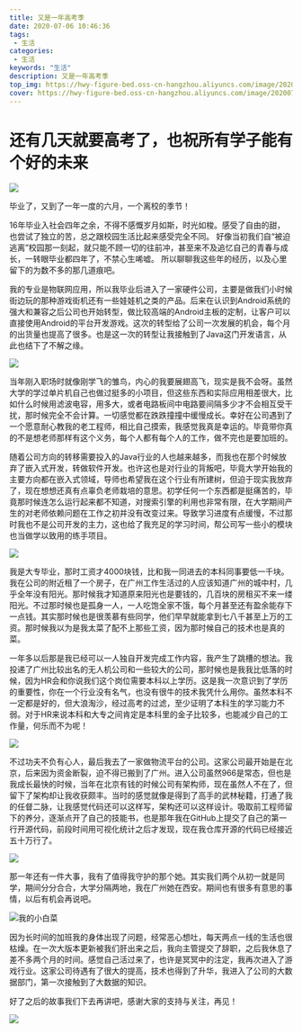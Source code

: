 ```yaml
---
title: 又是一年高考季
date: 2020-07-06 10:46:36
tags: 
 - 生活
categories: 
 - 生活
keywords: "生活"
description: 又是一年高考季
top_img: https://hwy-figure-bed.oss-cn-hangzhou.aliyuncs.com/image/20200706104036.jpg
cover: https://hwy-figure-bed.oss-cn-hangzhou.aliyuncs.com/image/20200706104036.jpg
---
```


# 还有几天就要高考了，也祝所有学子能有个好的未来

![](https://hwy-figure-bed.oss-cn-hangzhou.aliyuncs.com/image/20200706104036.jpg)

毕业了，又到了一年一度的六月，一个离校的季节！

 16年毕业入社会四年之余，不得不感慨岁月如斯，时光如梭。感受了自由的甜，也尝试了独立的苦，总之跟校园生活比起来感受完全不同。
好像当初我们自“被迫逃离”校园那一刻起，就只能不顾一切的往前冲，甚至来不及追忆自己的青春与成长，一转眼毕业都四年了，不禁心生唏嘘。
所以聊聊我这些年的经历，以及心里留下的为数不多的那几道痕吧。

我的专业是物联网应用，所以我毕业后进入了一家硬件公司，主要是做我们小时候街边玩的那种游戏街机还有一些娃娃机之类的产品。后来在认识到Android系统的强大和兼容之后公司也开始转型，做比较高端的Android主板的定制，让客户可以直接使用Android的平台开发游戏。这次的转型给了公司一次发展的机会，每个月的出货量也提高了很多。也是这一次的转型让我接触到了Java这门开发语言，从此也结下了不解之缘。

![](https://hwy-figure-bed.oss-cn-hangzhou.aliyuncs.com/image/20200706104116.png)

当年刚入职场时就像刚学飞的雏鸟，内心的我要展翅高飞，现实是我不会呀。虽然大学的学过单片机自己也做过挺多的小项目，但这些东西和实际应用相差很大，比如什么时候用滤波电容，用多大，或者电路板间中电路要间隔多少才不会相互受干扰，那时候完全不会计算。一切感觉都在跌跌撞撞中缓慢成长。幸好在公司遇到了一个愿意耐心教我的老工程师，相比自己摸索，我感觉我真是幸运的。毕竟带你真的不是想老师那样有这个义务，每个人都有每个人的工作，做不完也是要加班的。

随着公司方向的转移需要投入的Java行业的人也越来越多，而我也在那个时候放弃了嵌入式开发，转做软件开发。也许这也是对行业的背叛吧，毕竟大学开始我的主要方向都在嵌入式领域，导师也希望我在这个行业有所建树，但迫于现实我放弃了，现在想想还真有点辜负老师栽培的意思。初学任何一个东西都是挺痛苦的，毕竟那时候连怎么运行起来都不知道，对搜索引擎的利用也非常有限，在大学期间产生的对老师依赖问题在工作之初并没有改变过来。导致学习进度有点缓慢，不过那时我也不是公司开发的主力，这也给了我充足的学习时间，帮公司写一些小的模块也当做学以致用的练手项目。

![](https://hwy-figure-bed.oss-cn-hangzhou.aliyuncs.com/image/20200706104142.png)

我是大专毕业，那时工资才4000块钱，比和我一同进去的本科同事要低一千块。我在公司的附近租了一个房子，在广州工作生活过的人应该知道广州的城中村，几乎全年没有阳光。那时候我才知道原来阳光也是要钱的，几百块的房租买不来一缕阳光。不过那时候也是孤身一人，一人吃饱全家不饿，每个月甚至还有盈余能存下一点钱。其实那时候也是很羡慕有些同学，他们早早就能拿到七八千甚至上万的工资。那时候我以为是我太菜了配不上那些工资，因为那时候自己的技术也是真的菜。

一年多以后那是我已经可以一人独自开发完成工作内容，我产生了跳槽的想法。我投递了广州比较出名的无人机公司和一些较大的公司，那时候也是我我比低落的时候，因为HR会和你说我们这个岗位需要本科以上学历。这是我一次意识到了学历的重要性，你在一个行业没有名气，也没有很牛的技术我凭什么用你。虽然本科不一定都是好的，但大浪淘沙，经过高考的过滤，至少证明了本科生的学习能力不弱。对于HR来说本科和大专之间肯定是本科里的金子比较多，也能减少自己的工作量，何乐而不为呢！

![](https://hwy-figure-bed.oss-cn-hangzhou.aliyuncs.com/image/20200706104209.jpg)

不过功夫不负有心人，最后我去了一家做物流平台的公司。这家公司最开始是在北京，后来因为资金断裂，迫不得已搬到了广州。进入公司虽然966是常态，但也是我成长最快的时候，当年在北京有钱的时候公司有架构师，现在虽然人不在了，但留下了架构却让我收获颇丰。当时的感觉就像是得到了高手的武林秘籍，打通了我的任督二脉，让我感觉代码还可以这样写，架构还可以这样设计。吸取前工程师留下的养分，逐渐点开了自己的技能书，也是那年我在GitHub上提交了自己的第一行开源代码，前段时间用可视化统计之后才发现，现在我仓库开源的代码已经接近五十万行了。

![](https://hwy-figure-bed.oss-cn-hangzhou.aliyuncs.com/image/20200706104231.jpg)

那一年还有一件大事，我有了值得我守护的那个她。其实我们两个从初一就是同学，期间分分合合，大学分隔两地，我在广州她在西安。期间也有很多有意思的事情，以后有机会再说吧。

![我的小白菜](https://s2.ax1x.com/2020/02/27/3dibpn.jpg)

因为长时间的加班我的身体出现了问题，经常恶心想吐，每天两点一线的生活也很枯燥。在一次大版本更新被我们肝出来之后，我向主管提交了辞职，之后我休息了差不多两个月的时间。感觉自己活过来了，也许是冥冥中的注定，我再次进入了游戏行业。这家公司待遇有了很大的提高，技术也得到了升华，我进入了公司的大数据部门，第一次接触到了大数据的知识。

好了之后的故事我们下去再讲吧，感谢大家的支持与关注，再见！

![](https://hwy-figure-bed.oss-cn-hangzhou.aliyuncs.com/image/20200706104357.jpg)
